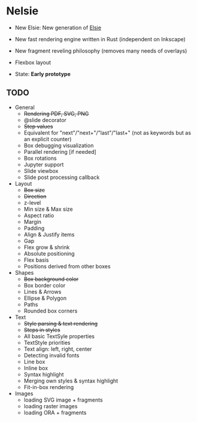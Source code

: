 # Nelsie

* New Elsie: New generation of [Elsie](https://github.com/spirali/elsie)
* New fast rendering engine written in Rust (independent on Inkscape)
* New fragment reveling philosophy (removes many needs of overlays)
* Flexbox layout

* State: **Early prototype**

## TODO

* General
    * ~~Rendering PDF, SVG, PNG~~
    * @slide decorator
    * ~~Step values~~
    * Equivalent for "next"/"next+"/"last"/"last+" (not as keywords but as an explicit counter)
    * Box debugging visualization
    * Parallel rendering [if needed]
    * Box rotations
    * Jupyter support
    * Slide viewbox
    * Slide post processing callback
* Layout
    * ~~Box size~~
    * ~~Direction~~
    * z-level
    * Min size & Max size
    * Aspect ratio
    * Margin
    * Padding
    * Align & Justify items
    * Gap
    * Flex grow & shrink
    * Absolute positioning
    * Flex basis
    * Positions derived from other boxes
* Shapes
    * ~~Box background color~~
    * Box border color
    * Lines & Arrows
    * Ellipse & Polygon
    * Paths
    * Rounded box corners
* Text
    * ~~Style parsing & text rendering~~
    * ~~Steps in styles~~
    * All basic TextSyle properties
    * TextStyle priorities
    * Text align: left, right, center
    * Detecting invalid fonts
    * Line box
    * Inline box
    * Syntax highlight
    * Merging own styles & syntax highlight
    * Fit-in-box rendering
* Images
    * loading SVG image + fragments
    * loading raster images
    * loading ORA + fragments
